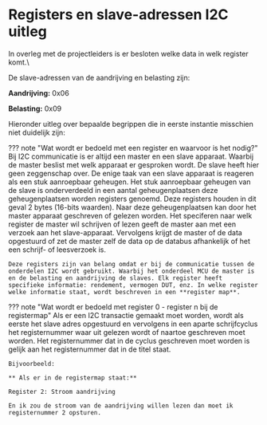 # Registers en slave-adressen I2C uitleg

In overleg met de projectleiders is er besloten welke data in welk register komt.\

De slave-adressen van de aandrijving en belasting zijn:

**Aandrijving:** 0x06

**Belasting:** 0x09

Hieronder uitleg over bepaalde begrippen die in eerste instantie misschien niet duidelijk zijn:

??? note "Wat wordt er bedoeld met een register en waarvoor is het nodig?"
    Bij I2C communicatie is er altijd een master en een slave apparaat. 
    Waarbij de master beslist met welk apparaat er gesproken wordt. De slave heeft hier geen zeggenschap over. De enige taak van een slave apparaat is reageren als een stuk aanroepbaar geheugen. Het stuk aanroepbaar geheugen van de slave is onderverdeeld in een aantal geheugenplaatsen deze geheugenplaatsen worden registers genoemd. Deze registers houden in dit geval 2 bytes (16-bits waarden). Naar deze geheugenplaatsen kan door het master apparaat geschreven of gelezen worden.
    Het speciferen naar welk register de master wil schrijven of lezen geeft de master aan met een verzoek aan het slave-apparaat. 
    Vervolgens krijgt de master of de data opgestuurd of zet de master zelf de data op de databus afhankelijk of het een schrijf- of leesverzoek is.
        
    Deze registers zijn van belang omdat er bij de communicatie tussen de onderdelen I2C wordt gebruikt. Waarbij het onderdeel MCU de master is en de belasting en aandrijving de slaves. Elk register heeft specifieke informatie: rendement, vermogen DUT, enz. In welke register welke informatie staat, wordt beschreven in een **register map**.
        
??? note "Wat wordt er bedoeld met register 0 - register n bij de registermap"
    Als er een I2C transactie gemaakt moet worden, wordt als eerste het slave adres opgestuurd en vervolgens 
    in een aparte schrijfcyclus het registernummer waar uit gelezen wordt of naartoe geschreven moet worden.
    Het registernummer dat in de cyclus geschreven moet worden is gelijk aan het registernummer dat in de titel staat. 
         
         
    Bijvoorbeeld:
         
    ** Als er in de registermap staat:**
        
    Register 2: Stroom aandrijving
         
    En ik zou de stroom van de aandrijving willen lezen dan moet ik registernummer 2 opsturen.
    

        
